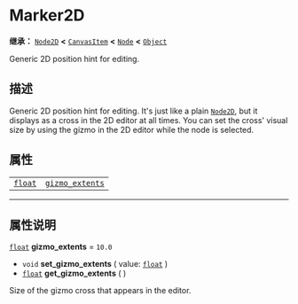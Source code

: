 <!-- ⚠ 请勿编辑本文件 ⚠ -->
<!-- 本文档使用脚本从 WeDot 引擎源码仓库生成。 -->
<!-- 生成脚本：https://github.com/WeDot-Engine/WeDot/tree/master/doc/tools/make_md.py； -->
<!-- 原文件：https://github.com/WeDot-Engine/WeDot/tree/master/doc/classes/Marker2D.xml。 -->

<div id="_class_marker2d"></div>

# Marker2D

**继承：** [`Node2D`](class_node2d.md) **<** [`CanvasItem`](class_canvasitem.md) **<** [`Node`](class_node.md) **<** [`Object`](class_object.md)

Generic 2D position hint for editing.

## 描述

Generic 2D position hint for editing. It's just like a plain [`Node2D`](class_node2d.md), but it displays as a cross in the 2D editor at all times. You can set the cross' visual size by using the gizmo in the 2D editor while the node is selected.

## 属性

|||
|:-:|:--|
| [`float`](class_float.md) | [`gizmo_extents`](class_marker2d.md#class_marker2d_property_gizmo_extents) | ``10.0`` |

<!-- rst-class:: classref-section-separator -->

---

## 属性说明

<div id="_class_marker2d_property_gizmo_extents"></div>

[`float`](class_float.md) **gizmo_extents** = ``10.0`` <div id="class_marker2d_property_gizmo_extents"></div>

- `void` **set_gizmo_extents** ( value: [`float`](class_float.md) )
- [`float`](class_float.md) **get_gizmo_extents** ( )

Size of the gizmo cross that appears in the editor.

[^virtual]: 本方法通常需要用户覆盖才能生效。
[^const]: 本方法无副作用，不会修改该实例的任何成员变量。
[^vararg]: 本方法除了能接受在此处描述的参数外，还能够继续接受任意数量的参数。
[^constructor]: 本方法用于构造某个类型。
[^static]: 调用本方法无需实例，可直接使用类名进行调用。
[^operator]: 本方法描述的是使用本类型作为左操作数的有效运算符。
[^bitfield]: 这个值是由下列位标志构成位掩码的整数。
[^void]: 无返回值。
